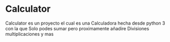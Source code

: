 # Calculator

Calculator es un proyecto el cual es una 
Calculadora hecha desde python 3 con la que
Solo podes sumar pero proximamente añadire
Divisiones multiplicaciones y mas

